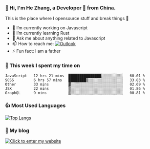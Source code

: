 ### 👋 Hi, I'm He Zhang, a Developer 🚀 from China.

This is the place where I opensource stuff and break things :rofl:

- 🔭  I’m currently working on Javascript
- 🌱  I’m currently learning Rust
- 💬  Ask me about anything related to Javascript
- 📫  How to reach me: [![Outlook](https://img.shields.io/badge/-Outlook-0078D4?style=flat&logo=Microsoft-Outlook&logoColor=white)](mailto:zhanghecool@outlook.com)
- ⚡  Fun fact: I am a father

### 💪 This week I spent my time on 
<!--START_SECTION:waka-->
```text
JavaScript   12 hrs 21 mins  ███████████████░░░░░░░░░░   60.01 % 
SCSS         6 hrs 57 mins   ████████▒░░░░░░░░░░░░░░░░   33.83 % 
Other        33 mins         ▓░░░░░░░░░░░░░░░░░░░░░░░░   02.69 % 
JSX          22 mins         ▒░░░░░░░░░░░░░░░░░░░░░░░░   01.86 % 
GraphQL      9 mins          ▒░░░░░░░░░░░░░░░░░░░░░░░░   00.81 % 
```
<!--END_SECTION:waka-->

### 👍 Most Used Languages
[![Top Langs](https://github-readme-stats.vercel.app/api/top-langs/?username=zhanghecool&layout=compact)](https://zhanghe.cool)

### 🌈 My blog 
[![Click to enter my website](https://cdn.jsdelivr.net/gh/zhanghecool/assets/images/gif/zhanghecools.gif)](https://zhanghe.cool)
